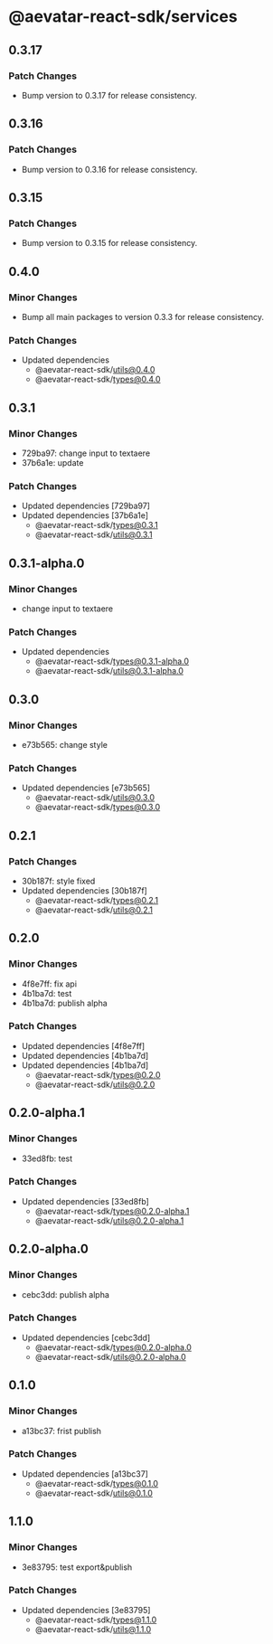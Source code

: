 # @aevatar-react-sdk/services

## 0.3.17

### Patch Changes

- Bump version to 0.3.17 for release consistency.

## 0.3.16

### Patch Changes

- Bump version to 0.3.16 for release consistency.

## 0.3.15

### Patch Changes

- Bump version to 0.3.15 for release consistency.

## 0.4.0

### Minor Changes

- Bump all main packages to version 0.3.3 for release consistency.

### Patch Changes

- Updated dependencies
  - @aevatar-react-sdk/utils@0.4.0
  - @aevatar-react-sdk/types@0.4.0

## 0.3.1

### Minor Changes

- 729ba97: change input to textaere
- 37b6a1e: update

### Patch Changes

- Updated dependencies [729ba97]
- Updated dependencies [37b6a1e]
  - @aevatar-react-sdk/types@0.3.1
  - @aevatar-react-sdk/utils@0.3.1

## 0.3.1-alpha.0

### Minor Changes

- change input to textaere

### Patch Changes

- Updated dependencies
  - @aevatar-react-sdk/types@0.3.1-alpha.0
  - @aevatar-react-sdk/utils@0.3.1-alpha.0

## 0.3.0

### Minor Changes

- e73b565: change style

### Patch Changes

- Updated dependencies [e73b565]
  - @aevatar-react-sdk/utils@0.3.0
  - @aevatar-react-sdk/types@0.3.0

## 0.2.1

### Patch Changes

- 30b187f: style fixed
- Updated dependencies [30b187f]
  - @aevatar-react-sdk/types@0.2.1
  - @aevatar-react-sdk/utils@0.2.1

## 0.2.0

### Minor Changes

- 4f8e7ff: fix api
- 4b1ba7d: test
- 4b1ba7d: publish alpha

### Patch Changes

- Updated dependencies [4f8e7ff]
- Updated dependencies [4b1ba7d]
- Updated dependencies [4b1ba7d]
  - @aevatar-react-sdk/types@0.2.0
  - @aevatar-react-sdk/utils@0.2.0

## 0.2.0-alpha.1

### Minor Changes

- 33ed8fb: test

### Patch Changes

- Updated dependencies [33ed8fb]
  - @aevatar-react-sdk/types@0.2.0-alpha.1
  - @aevatar-react-sdk/utils@0.2.0-alpha.1

## 0.2.0-alpha.0

### Minor Changes

- cebc3dd: publish alpha

### Patch Changes

- Updated dependencies [cebc3dd]
  - @aevatar-react-sdk/types@0.2.0-alpha.0
  - @aevatar-react-sdk/utils@0.2.0-alpha.0

## 0.1.0

### Minor Changes

- a13bc37: frist publish

### Patch Changes

- Updated dependencies [a13bc37]
  - @aevatar-react-sdk/types@0.1.0
  - @aevatar-react-sdk/utils@0.1.0

## 1.1.0

### Minor Changes

- 3e83795: test export&publish

### Patch Changes

- Updated dependencies [3e83795]
  - @aevatar-react-sdk/types@1.1.0
  - @aevatar-react-sdk/utils@1.1.0
